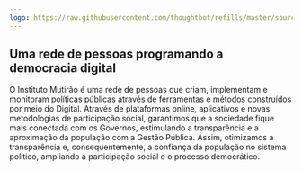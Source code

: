 ```yaml
---
logo: https://raw.githubusercontent.com/thoughtbot/refills/master/source/images/placeholder_logo_1.png
---
```


## Uma rede de pessoas programando a democracia digital

O Instituto Mutirão é uma rede de pessoas que criam, implementam e monitoram políticas públicas  através de ferramentas e métodos construídos por meio do Digital. Através de plataformas online, aplicativos e novas metodologias de participação social, garantimos que a sociedade fique mais conectada com os Governos, estimulando a transparência e a aproximação da população com a Gestão Pública. Assim, otimizamos a transparência e, consequentemente, a confiança da população no sistema político, ampliando a participação social e o processo democrático.
